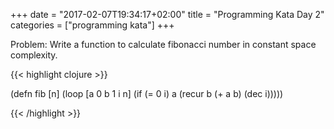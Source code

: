+++
date = "2017-02-07T19:34:17+02:00"
title = "Programming Kata Day 2"
categories = ["programming kata"]
+++

Problem: Write a function to calculate fibonacci number in constant space complexity.

{{< highlight clojure >}}

(defn fib [n]
  (loop [a 0
         b 1
         i n]
    (if (= 0 i)
      a
      (recur b (+ a b) (dec i)))))
      
{{< /highlight >}}


